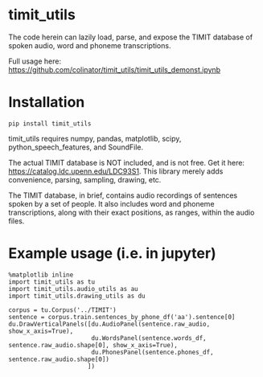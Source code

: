# timit_utils

The code herein can lazily load, parse, and expose the TIMIT database
of spoken audio, word and phoneme transcriptions.

Full usage here: https://github.com/colinator/timit_utils/timit_utils_demonst.ipynb


# Installation

`pip install timit_utils`

timit_utils requires numpy, pandas, matplotlib, scipy, python_speech_features, and SoundFile.

The actual TIMIT database is NOT included, and is not free. Get it here:
https://catalog.ldc.upenn.edu/LDC93S1. This library merely adds
convenience, parsing, sampling, drawing, etc.

The TIMIT database, in brief, contains audio recordings of sentences spoken
by a set of people. It also includes word and phoneme transcriptions, along with
their exact positions, as ranges, within the audio files.


# Example usage (i.e. in jupyter)

```code
%matplotlib inline
import timit_utils as tu
import timit_utils.audio_utils as au
import timit_utils.drawing_utils as du

corpus = tu.Corpus('../TIMIT')
sentence = corpus.train.sentences_by_phone_df('aa').sentence[0]
du.DrawVerticalPanels([du.AudioPanel(sentence.raw_audio, show_x_axis=True),
                       du.WordsPanel(sentence.words_df, sentence.raw_audio.shape[0], show_x_axis=True),
                       du.PhonesPanel(sentence.phones_df, sentence.raw_audio.shape[0])
                      ])
```
